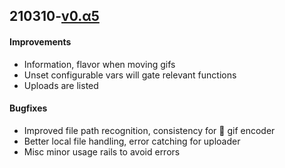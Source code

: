 ## 210310-[v0.α5]

#### Improvements
- Information, flavor when moving gifs
- Unset configurable vars will gate relevant functions
- Uploads are listed
#### Bugfixes
- Improved file path recognition, consistency for 🔗 gif encoder
- Better local file handling, error catching for uploader
- Misc minor usage rails to avoid errors

[v0.α5]: https://github.com/kees-/ads/releases/tag/v0.%CE%B14